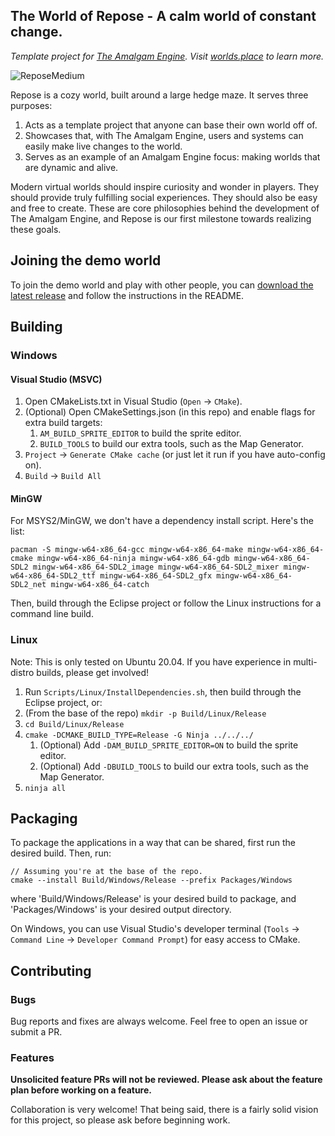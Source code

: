 ## The World of Repose - A calm world of constant change.
*Template project for [The Amalgam Engine](https://github.com/Net5F/AmalgamEngine). Visit [worlds.place](https://worlds.place/) to learn more.*

![ReposeMedium](https://user-images.githubusercontent.com/17211746/218555633-37cf85bc-1692-4c42-a33e-559187d43bac.png)

Repose is a cozy world, built around a large hedge maze. It serves three purposes:
1. Acts as a template project that anyone can base their own world off of.
1. Showcases that, with The Amalgam Engine, users and systems can easily make live changes to the world.
1. Serves as an example of an Amalgam Engine focus: making worlds that are dynamic and alive.

Modern virtual worlds should inspire curiosity and wonder in players. They should provide truly fulfilling social experiences. They should also be easy and free to create. These are core philosophies behind the development of The Amalgam Engine, and Repose is our first milestone towards realizing these goals.

## Joining the demo world
To join the demo world and play with other people, you can [download the latest release](https://github.com/Net5F/Repose/releases/latest) and follow the instructions in the README.

## Building
### Windows
#### Visual Studio (MSVC)
1. Open CMakeLists.txt in Visual Studio (`Open` -> `CMake`).
1. (Optional) Open CMakeSettings.json (in this repo) and enable flags for extra build targets:
   1. `AM_BUILD_SPRITE_EDITOR` to build the sprite editor.
   1. `BUILD_TOOLS` to build our extra tools, such as the Map Generator.
1. `Project` -> `Generate CMake cache` (or just let it run if you have auto-config on).
1. `Build` -> `Build All`

#### MinGW
For MSYS2/MinGW, we don't have a dependency install script. Here's the list:

    pacman -S mingw-w64-x86_64-gcc mingw-w64-x86_64-make mingw-w64-x86_64-cmake mingw-w64-x86_64-ninja mingw-w64-x86_64-gdb mingw-w64-x86_64-SDL2 mingw-w64-x86_64-SDL2_image mingw-w64-x86_64-SDL2_mixer mingw-w64-x86_64-SDL2_ttf mingw-w64-x86_64-SDL2_gfx mingw-w64-x86_64-SDL2_net mingw-w64-x86_64-catch
    
Then, build through the Eclipse project or follow the Linux instructions for a command line build.

### Linux
Note: This is only tested on Ubuntu 20.04. If you have experience in multi-distro builds, please get involved!

1. Run `Scripts/Linux/InstallDependencies.sh`, then build through the Eclipse project, or:
1. (From the base of the repo) `mkdir -p Build/Linux/Release`
1. `cd Build/Linux/Release`
1. `cmake -DCMAKE_BUILD_TYPE=Release -G Ninja ../../../`
   1. (Optional) Add `-DAM_BUILD_SPRITE_EDITOR=ON` to build the sprite editor.
   1. (Optional) Add `-DBUILD_TOOLS` to build our extra tools, such as the Map Generator.
1. `ninja all`

## Packaging
To package the applications in a way that can be shared, first run the desired build. Then, run:
```
// Assuming you're at the base of the repo.
cmake --install Build/Windows/Release --prefix Packages/Windows
```
where 'Build/Windows/Release' is your desired build to package, and 'Packages/Windows' is your desired output directory.

On Windows, you can use Visual Studio's developer terminal (`Tools` -> `Command Line` -> `Developer Command Prompt`) for easy access to CMake.

## Contributing
### Bugs
Bug reports and fixes are always welcome. Feel free to open an issue or submit a PR.

### Features
**Unsolicited feature PRs will not be reviewed. Please ask about the feature plan before working on a feature.**

Collaboration is very welcome! That being said, there is a fairly solid vision for this project, so please ask before beginning work.

